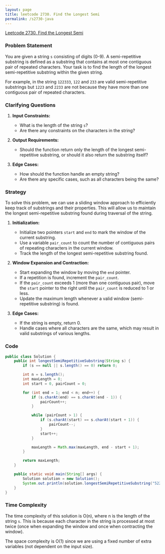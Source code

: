 ```yaml
---
layout: page
title: leetcode 2730. Find the Longest Semi
permalink: /s2730-java
---
```

[Leetcode 2730. Find the Longest Semi](https://algoadvance.github.io/algoadvance/l2730)
### Problem Statement

You are given a string `s` consisting of digits (0-9). A semi-repetitive substring is defined as a substring that contains at most one contiguous pair of repeated characters. Your task is to find the length of the longest semi-repetitive substring within the given string.

For example, in the string `122333`, `122` and `233` are valid semi-repetitive substrings but `1223` and `2233` are not because they have more than one contiguous pair of repeated characters.

### Clarifying Questions

1. **Input Constraints:**
   - What is the length of the string `s`?
   - Are there any constraints on the characters in the string?

2. **Output Requirements:**
   - Should the function return only the length of the longest semi-repetitive substring, or should it also return the substring itself?
   
3. **Edge Cases:**
   - How should the function handle an empty string?
   - Are there any specific cases, such as all characters being the same?

### Strategy

To solve this problem, we can use a sliding window approach to efficiently keep track of substrings and their properties. This will allow us to maintain the longest semi-repetitive substring found during traversal of the string.

1. **Initialization:** 
   - Initialize two pointers `start` and `end` to mark the window of the current substring.
   - Use a variable `pair_count` to count the number of contiguous pairs of repeating characters in the current window.
   - Track the length of the longest semi-repetitive substring found.

2. **Window Expansion and Contraction:** 
   - Start expanding the window by moving the `end` pointer.
   - If a repetition is found, increment the `pair_count`.
   - If the `pair_count` exceeds 1 (more than one contiguous pair), move the `start` pointer to the right until the `pair_count` is reduced to 1 or less.
   - Update the maximum length whenever a valid window (semi-repetitive substring) is found.

3. **Edge Cases:**
   - If the string is empty, return 0.
   - Handle cases where all characters are the same, which may result in valid substrings of various lengths.

### Code

```java
public class Solution {
    public int longestSemiRepetitiveSubstring(String s) {
        if (s == null || s.length() == 0) return 0;

        int n = s.length();
        int maxLength = 0;
        int start = 0, pairCount = 0;

        for (int end = 1; end < n; end++) {
            if (s.charAt(end) == s.charAt(end - 1)) {
                pairCount++;
            }

            while (pairCount > 1) {
                if (s.charAt(start) == s.charAt(start + 1)) {
                    pairCount--;
                }
                start++;
            }

            maxLength = Math.max(maxLength, end - start + 1);
        }

        return maxLength;
    }

    public static void main(String[] args) {
        Solution solution = new Solution();
        System.out.println(solution.longestSemiRepetitiveSubstring("52233")); // Expected output: 4
    }
}
```

### Time Complexity

The time complexity of this solution is O(n), where n is the length of the string `s`. This is because each character in the string is processed at most twice (once when expanding the window and once when contracting the window).

The space complexity is O(1) since we are using a fixed number of extra variables (not dependent on the input size).